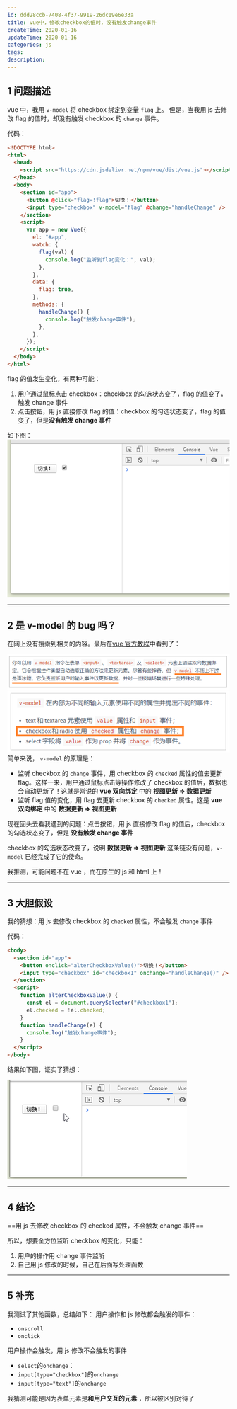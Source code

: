 ```yaml
---
id: ddd28ccb-7408-4f37-9919-26dc19e6e33a
title: vue中，修改checkbox的值时，没有触发change事件
createTime: 2020-01-16
updateTime: 2020-01-16
categories: js
tags:
description:
---
```


## 1 问题描述

vue 中，我用 `v-model` 将 checkbox 绑定到变量 `flag` 上。
但是，当我用 js 去修改 flag 的值时，却没有触发 checkbox 的 `change` 事件。

代码：

```html
<!DOCTYPE html>
<html>
  <head>
    <script src="https://cdn.jsdelivr.net/npm/vue/dist/vue.js"></script>
  </head>
  <body>
    <section id="app">
      <button @click="flag=!flag">切换！</button>
      <input type="checkbox" v-model="flag" @change="handleChange" />
    </section>
    <script>
      var app = new Vue({
        el: "#app",
        watch: {
          flag(val) {
            console.log("监听到flag变化：", val);
          },
        },
        data: {
          flag: true,
        },
        methods: {
          handleChange() {
            console.log("触发change事件");
          },
        },
      });
    </script>
  </body>
</html>
```

flag 的值发生变化，有两种可能：

1. 用户通过鼠标点击 checkbox：checkbox 的勾选状态变了，flag 的值变了，触发 change 事件
2. 点击按钮，用 js 直接修改 flag 的值：checkbox 的勾选状态变了，flag 的值变了，但是**没有触发 change 事件**

如下图：
![在这里插入图片描述](../post-assets/950cb88c-5bc7-49e0-859d-c4fb9fb28458.png)

---

## 2 是 v-model 的 bug 吗？

在网上没有搜索到相关的内容。最后在[vue 官方教程](https://cn.vuejs.org/v2/guide/forms.html)中看到了：

![在这里插入图片描述](../post-assets/cf58e37e-6a85-42ad-9de4-780fa9204e88.png)![在这里插入图片描述](../post-assets/64043f60-b566-465e-9f42-cb7bf0a477f6.png)
简单来说， `v-model` 的原理是：

- 监听 checkbox 的 `change` 事件，用 checkbox 的 `checked` 属性的值去更新 flag。这样一来，用户通过鼠标点击等操作修改了 checkbox 的值后，数据也会自动更新了！这就是常说的 **vue 双向绑定** 中的 **视图更新 => 数据更新**
- 监听 flag 值的变化，用 flag 去更新 checkbox 的 `checked` 属性。这是 **vue 双向绑定** 中的 **数据更新 => 视图更新**

现在回头去看我遇到的问题：点击按钮，用 js 直接修改 flag 的值后，checkbox 的勾选状态变了，但是 **没有触发 change 事件**

checkbox 的勾选状态改变了，说明 **数据更新 => 视图更新** 这条链没有问题，`v-model` 已经完成了它的使命。

我推测，可能问题不在 vue ，而在原生的 js 和 html 上！

---

## 3 大胆假设

我的猜想：用 js 去修改 checkbox 的 `checked` 属性，不会触发 `change` 事件

代码：

```html
<body>
  <section id="app">
    <button onclick="alterCheckboxValue()">切换！</button>
    <input type="checkbox" id="checkbox1" onchange="handleChange()" />
  </section>
  <script>
    function alterCheckboxValue() {
      const el = document.querySelector("#checkbox1");
      el.checked = !el.checked;
    }
    function handleChange(e) {
      console.log("触发change事件");
    }
  </script>
</body>
```

结果如下图，证实了猜想：

![在这里插入图片描述](../post-assets/4a1c0603-6530-4014-a774-dc5af25c5516.png)

---

## 4 结论

==用 js 去修改 checkbox 的 checked 属性，不会触发 change 事件==

所以，想要全方位监听 checkbox 的变化，只能：

1. 用户的操作用 change 事件监听
2. 自己用 js 修改的时候，自己在后面写处理函数

---

## 5 补充

我测试了其他函数，总结如下：
用户操作和 js 修改都会触发的事件：

- `onscroll`
- `onclick`

用户操作会触发，用 js 修改不会触发的事件

- `select`的`onchange`：
- `input[type="checkbox"]`的`onchange`
- `input[type="text"]`的`onchange`

我猜测可能是因为表单元素是**和用户交互的元素** ，所以被区别对待了
